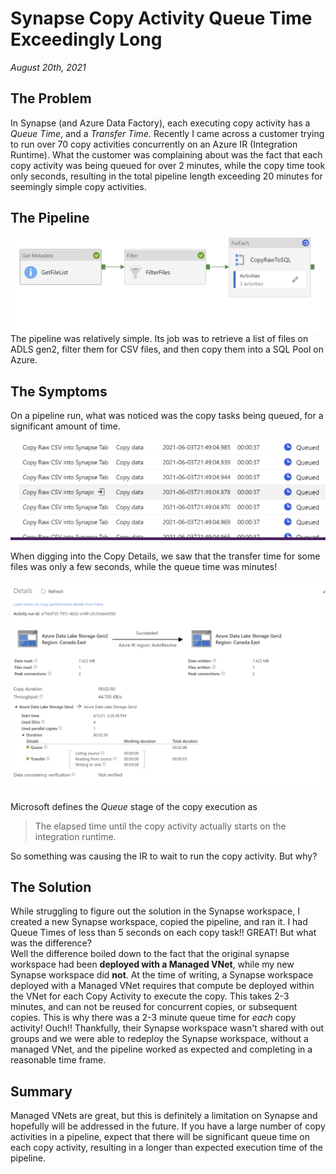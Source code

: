 # Synapse Copy Activity Queue Time Exceedingly Long
*August 20th, 2021*

## The Problem 
In Synapse (and Azure Data Factory), each executing copy activity has a *Queue Time*, and a *Transfer Time*.  Recently I came across a customer trying to run over 70 copy activities concurrently on an Azure IR (Integration Runtime).  What the customer was complaining about was the fact that each copy activity was being queued for over 2 minutes, while the copy time took only seconds, resulting in the total pipeline length exceeding 20 minutes for seemingly simple copy activities. 

## The Pipeline
<img src="pipeline.png" />
The pipeline was relatively simple.  Its job was to retrieve a list of files on ADLS gen2, filter them for CSV files, and then copy them into a SQL Pool on Azure. 

## The Symptoms
On a pipeline run, what was noticed was the copy tasks being queued, for a significant amount of time.  

<img src="Queuetimes.png"/>

When digging into the Copy Details, we saw that the transfer time for some files was only a few seconds, while the queue time was minutes!

<img src="copytaskdetails.png" />

Microsoft defines the *Queue* stage of the copy execution as 

>The elapsed time until the copy activity actually starts on the integration runtime.

So something was causing the IR to wait to run the copy activity.  But why? 


## The Solution
While struggling to figure out the solution in the Synapse workspace, I created a new Synapse workspace, copied the pipeline, and ran it.  I had Queue Times of less than 5 seconds on each copy task!!  GREAT! But what was the difference?  
Well the difference boiled down to the fact that the original synapse workspace had been **deployed with a Managed VNet**, while my new Synapse workspace did **not**. 
At the time of writing, a Synapse workspace deployed with a Managed VNet requires that compute be deployed within the VNet for each Copy Activity to execute the copy.  This takes 2-3 minutes, and can not be reused for concurrent copies, or subsequent copies.  This is why there was a 2-3 minute queue time for *each* copy activity! Ouch!!
Thankfully, their Synapse workspace wasn't shared with out groups and we were able to redeploy the Synapse workspace, without a managed VNet, and the pipeline worked as expected and completing in a reasonable time frame.  

## Summary
Managed VNets are great, but this is definitely a limitation on Synapse and hopefully will be addressed in the future.  If you have a large number of copy activities in a pipeline, expect that there will be significant queue time on each copy activity, resulting in a longer than expected execution time of the pipeline. 
